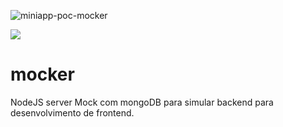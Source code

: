 <p aling="center">
  
  ![miniapp-poc-mocker](https://github.com/miniapps-pocs/mocker/workflows/Build%20and%20deploy%20Node.js%20app%20to%20Azure%20Web%20App%20-%20miniapp-poc-mocker/badge.svg?branch=master)
  
  
  <img src="https://img.shields.io/badge/mocker-0.0.1-blue" />
</p>

# mocker

NodeJS server Mock com mongoDB para simular backend para desenvolvimento de frontend.
